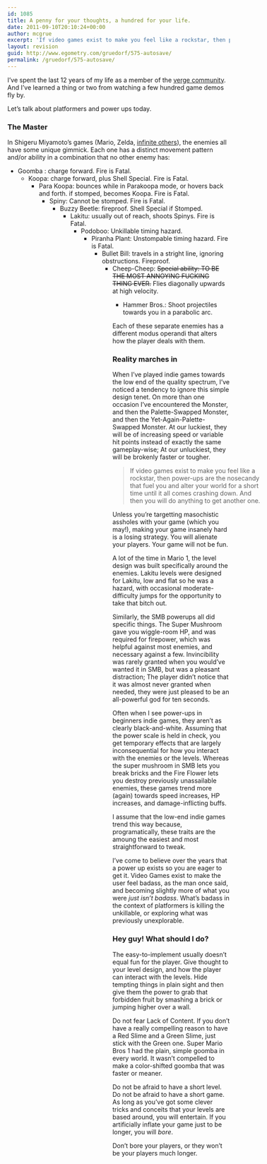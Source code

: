 ```yaml
---
id: 1085
title: A penny for your thoughts, a hundred for your life.
date: 2011-09-10T20:10:24+00:00
author: mcgrue
excerpt: 'If video games exist to make you feel like a rockstar, then power-ups are the nosecandy that fuel you and alter your world for a short time until it all comes crashing down.  And then you will do anything to get another one.'
layout: revision
guid: http://www.egometry.com/gruedorf/575-autosave/
permalink: /gruedorf/575-autosave/
---
```

I&#8217;ve spent the last 12 years of my life as a member of the <a href=http://verge-rpg.com/>verge community</a>. And I&#8217;ve learned a thing or two from watching a few hundred game demos fly by.

Let&#8217;s talk about platformers and power ups today.

### The Master

In Shigeru Miyamoto&#8217;s games (Mario, Zelda, <a href=http://en.wikipedia.org/wiki/List\_of\_Nintendo\_games\_created\_by\_Shigeru_Miyamoto>infinite others</a>), the enemies all have some unique gimmick. Each one has a distinct movement pattern and/or ability in a combination that no other enemy has:

  * Goomba : charge forward. Fire is Fatal. 
      * Koopa: charge forward, plus Shell Special. Fire is Fatal. 
          * Para Koopa: bounces while in Parakoopa mode, or hovers back and forth. if stomped, becomes Koopa. Fire is Fatal. 
              * Spiny: Cannot be stomped. Fire is Fatal. 
                  * Buzzy Beetle: fireproof. Shell Special if Stomped. 
                      * Lakitu: usually out of reach, shoots Spinys. Fire is Fatal. 
                          * Podoboo: Unkillable timing hazard. 
                              * Piranha Plant: Unstompable timing hazard. Fire is Fatal. 
                                  * Bullet Bill: travels in a stright line, ignoring obstructions. Fireproof. 
                                      * Cheep-Cheep: <s>Special ability: TO BE THE MOST ANNOYING FUCKING THING EVER.</s> Flies diagonally upwards at high velocity. 
                                          * Hammer Bros.: Shoot projectiles towards you in a parabolic arc. </ul> 
                                            Each of these separate enemies has a different modus operandi that alters how the player deals with them.
                                            
                                            ### Reality marches in
                                            
                                            When I&#8217;ve played indie games towards the low end of the quality spectrum, I&#8217;ve noticed a tendency to ignore this simple design tenet. On more than one occasion I&#8217;ve encountered the Monster, and then the Palette-Swapped Monster, and then the Yet-Again-Palette-Swapped Monster. At our luckiest, they will be of increasing speed or variable hit points instead of exactly the same gameplay-wise; At our unluckiest, they will be brokenly faster or tougher.
                                            
                                            <blockquote style="width: 300px;">
                                              <p>
                                                If video games exist to make you feel like a rockstar, then power-ups are the nosecandy that fuel you and alter your world for a short time until it all comes crashing down. And then you will do anything to get another one.
                                              </p>
                                            </blockquote>
                                            
                                            Unless you&#8217;re targetting masochistic assholes with your game (which you may!), making your game insanely hard is a losing strategy. You will alienate your players. Your game will not be fun.
                                            
                                            A lot of the time in Mario 1, the level design was built specifically around the enemies. Lakitu levels were designed for Lakitu, low and flat so he was a hazard, with occasional moderate-difficulty jumps for the opportunity to take that bitch out.
                                            
                                            Similarly, the SMB powerups all did specific things. The Super Mushroom gave you wiggle-room HP, and was required for firepower, which was helpful against most enemies, and necessary against a few. Invincibility was rarely granted when you would&#8217;ve wanted it in SMB, but was a pleasant distraction; The player didn&#8217;t notice that it was almost never granted when needed, they were just pleased to be an all-powerful god for ten seconds.
                                            
                                            Often when I see power-ups in beginners indie games, they aren&#8217;t as clearly black-and-white. Assuming that the power scale is held in check, you get temporary effects that are largely inconsequential for how you interact with the enemies or the levels. Whereas the super mushroom in SMB lets you break bricks and the Fire Flower lets you destroy previously unassailable enemies, these games trend more (again) towards speed increases, HP increases, and damage-inflicting buffs.
                                            
                                            I assume that the low-end indie games trend this way because, programatically, these traits are the amoung the easiest and most straightforward to tweak.
                                            
                                            I&#8217;ve come to believe over the years that a power up exists so you are eager to get it. Video Games exist to make the user feel badass, as the man once said, and becoming slightly more of what you were _just isn&#8217;t badass_. What&#8217;s badass in the context of platformers is killing the unkillable, or exploring what was previously unexplorable.
                                            
                                            ### Hey guy! What should I do?
                                            
                                            The easy-to-implement usually doesn&#8217;t equal fun for the player. Give thought to your level design, and how the player can interact with the levels. Hide tempting things in plain sight and then give them the power to grab that forbidden fruit by smashing a brick or jumping higher over a wall.
                                            
                                            Do not fear Lack of Content. If you don&#8217;t have a really compelling reason to have a Red Slime and a Green Slime, just stick with the Green one. Super Mario Bros 1 had the plain, simple goomba in every world. It wasn&#8217;t compelled to make a color-shifted goomba that was faster or meaner.
                                            
                                            Do not be afraid to have a short level. Do not be afraid to have a short game. As long as you&#8217;ve got some clever tricks and conceits that your levels are based around, you will entertain. If you artificially inflate your game just to be longer, you will _bore_.
                                            
                                            Don&#8217;t bore your players, or they won&#8217;t be your players much longer.